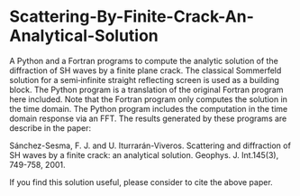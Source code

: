 # Scattering-By-Finite-Crack-An-Analytical-Solution
A Python and a Fortran programs to compute the analytic solution of the diffraction of SH waves by a finite plane crack. The classical Sommerfeld solution for a semi‐infinite straight reflecting screen is used as a building block. The Python program is a translation of the
original Fortran program here included. Note that the Fortran program only computes the solution in the time domain. The Python program includes the computation in the time domain response via an FFT. The results generated by these programs are describe in the paper:

Sánchez-Sesma, F. J. and U. Iturrarán-Viveros. Scattering and diffraction of SH waves by a finite crack: an analytical solution. Geophys. J. Int.145(3), 749-758, 2001.

If you find this solution useful, please consider to cite the above paper.
